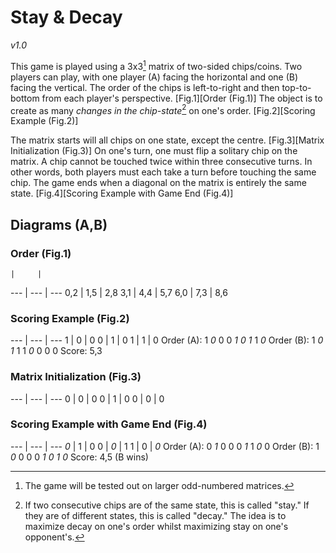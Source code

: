 # Stay & Decay
_v1.0_

This game is played using a 3x3[^1] matrix of two-sided chips/coins.
Two players can play, with one player (A) facing the horizontal and one (B) facing the vertical.
The order of the chips is left-to-right and then top-to-bottom from each player's perspective. [Fig.1][Order (Fig.1)]
The object is to create as many *changes in the chip-state*[^2] on one's order. [Fig.2][Scoring Example (Fig.2)]

The matrix starts will all chips on one state, except the centre. [Fig.3][Matrix Initialization (Fig.3)]
On one's turn, one must flip a solitary chip on the matrix.
A chip cannot be touched twice within three consecutive turns.
In other words, both players must each take a turn before touching the same chip.
The game ends when a diagonal on the matrix is entirely the same state. [Fig.4][Scoring Example with Game End (Fig.4)]

[^1]: The game will be tested out on larger odd-numbered matrices.
[^2]: If two consecutive chips are of the same state, this is called "stay."
If they are of different states, this is called "decay."
The idea is to maximize decay on one's order whilst maximizing stay on one's opponent's.

## Diagrams (A,B)

### Order (Fig.1)
    |     | 
--- | --- | ---
0,2 | 1,5 | 2,8
3,1 | 4,4 | 5,7
6,0 | 7,3 | 8,6

### Scoring Example (Fig.2)
--- | --- | ---
1   | 0   | 0
0   | 1   | 0
1   | 1   | 0
Order (A): 1 *0* 0 0 *1* *0* *1* 1 *0*
Order (B): 1 *0* *1* 1 1 *0* 0 0 0
Score: 5,3

### Matrix Initialization (Fig.3)
--- | --- | ---
0   | 0   | 0
0   | 1   | 0
0   | 0   | 0

### Scoring Example with Game End (Fig.4)
--- | --- | ---
*0* | 1   | 0
0   | *0* | 1
1   | 0   | *0*
Order (A): 0 *1* 0 0 0 *1* 1 *0* 0
Order (B): 1 *0* 0 0 0 *1* *0* *1* *0*
Score: 4,5 (B wins)
